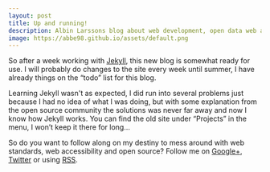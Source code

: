 ```yaml
---
layout: post
title: Up and running!
description: Albin Larssons blog about web development, open data web accessibility and maps is now live.
image: https://abbe98.github.io/assets/default.png
---
```

So after a week working with [Jekyll][4], this new blog is somewhat ready for use. I will probably do changes to the site every week until summer, I have already things on the “todo” list for this blog.

Learning Jekyll wasn't as expected, I did run into several problems just because I had no idea of what I was doing, but with some explanation from the open source community the solutions was never far away and now I know how Jekyll works. You can find the old site under “Projects” in the menu, I won’t keep it there for long… 

So do you want to follow along on my destiny to mess around with web standards, web accessibility and open source? Follow me on [Google+][3], [Twitter][2] or using [RSS][1].


[1]: https://abbe98.github.io/atom.xml
[2]: https://twitter.com/AlbinPCLarsson 
[3]: https://plus.google.com/u/0/+AlbinabbeLarsson
[4]: http://jekyllrb.com

